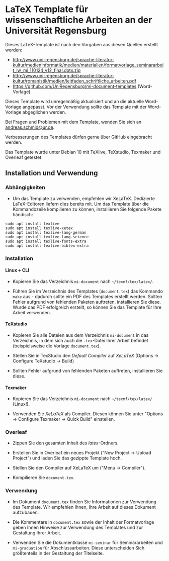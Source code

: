 # LaTeX Template für wissenschaftliche Arbeiten an der Universität Regensburg

Dieses LaTeX-Template ist nach den Vorgaben aus diesen Quellen erstellt worden:    
- http://www.uni-regensburg.de/sprache-literatur-kultur/medieninformatik/medien/materialien/formatvorlage_seminararbeit_iw_mi_110124_v12_final.dotx.zip    
- http://www.uni-regensburg.de/sprache-literatur-kultur/romanistik/medien/leitfaden_schriftliche_arbeiten.pdf
- https://github.com/UniRegensburg/mi-document-templates (Word-Vorlage)

Dieses Template wird unregelmäßig aktualisiert und an die aktuelle Word-Vorlage angepasst. Vor der Verwendung sollte das Template mit der Word-Vorlage abgeglichen werden.

Bei Fragen und Problemen mit dem Template, wenden Sie sich an andreas.schmid@ur.de.

Verbesserungen des Templates dürfen gerne über GitHub eingebracht werden.

Das Template wurde unter Debian 10 mit TeXlive, TeXstudio, Texmaker und Overleaf getestet.

## Installation und Verwendung

### Abhängigkeiten

- Um das Template zu verwenden, empfehlen wir XeLaTeX. Dedizierte LaTeX-Editoren liefern dies bereits mit. Um das Template über die Kommandozeile kompilieren zu können, installieren Sie folgende Pakete händisch:

```
sudo apt install texlive
sudo apt install texlive-xetex
sudo apt install texlive-lang-german
sudo apt install texlive-lang-science
sudo apt install texlive-fonts-extra
sudo apt install texlive-bibtex-extra
```

### Installation

#### Linux + CLI

- Kopieren Sie das Verzeichnis ```mi-document``` nach ```~/texmf/tex/latex/```.

- Führen Sie im Verzeichnis des Templates (```document.tex```) das Kommando ```make``` aus - dadurch sollte ein PDF des Templates erstellt werden. Sollten Fehler aufgrund von fehlenden Paketen auftreten, installieren Sie diese. Wurde das PDF erfolgreich erstellt, so können Sie das Template für Ihre Arbeit verwenden.

#### TeXstudio

- Kopieren Sie alle Dateien aus dem Verzeichnis ```mi-document``` in das Verzeichnis, in dem sich auch die ```.tex```-Datei Ihrer Arbeit befindet (beispielsweise die Vorlage ```document.tex```).

- Stellen Sie in TexStudio den *Default Compiler* auf *XeLaTeX* (Options -> Configure TeXstudio -> Build)

- Sollten Fehler aufgrund von fehlenden Paketen auftreten, installieren Sie diese.

#### Texmaker

- Kopieren Sie das Verzeichnis ```mi-document``` nach ```~/texmf/tex/latex/``` (Linux!).

- Verwenden Sie *XeLaTeX* als Compiler. Diesen können Sie unter "Options -> Configure Texmaker -> Quick Build" einstellen.

### Overleaf

- Zippen Sie den gesamten Inhalt des *latex*-Ordners.

- Erstellen Sie in Overleaf ein neues Projekt ("New Project -> Upload Project") und laden Sie das gezippte Template hoch.

- Stellen Sie den Compiler auf XeLaTeX um ("Menu -> Compiler").

- Kompilieren Sie ```document.tex```.

### Verwendung

- Im Dokument ```document.tex``` finden Sie Informationen zur Verwendung des Template. Wir empfehlen Ihnen, Ihre Arbeit auf dieses Dokument aufzubauen.

- Die Kommentare in ```document.tex``` sowie der Inhalt der Formatvorlage geben Ihnen Hinweise zur Verwendung des Templates und zur Gestaltung Ihrer Arbeit.

- Verwenden Sie die Dokumentklasse ```mi-seminar``` für Seminararbeiten und ```mi-graduation``` für Abschlussarbeiten. Diese unterscheiden Sich größtenteils in der Gestaltung der Titelseite.
